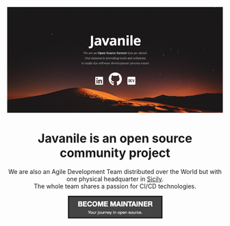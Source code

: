 <div align="center">

<a href="https://javanile.org" target="_blank">
<img src="javanile-landing.png"/>
</a>

<h1>Javanile is an open source community project</h1>

We are also an Agile Development Team distributed over the World but with one physical headquarter in [Sicily](https://en.wikipedia.org/wiki/Sicily).  
The whole team shares a passion for CI/CD technologies.

<a href="https://github.com/javanile/become-maintainer?tab=readme-ov-file"><img src="button-become-maintainer.png" /></a>

<!--a href="https://www.buymeacoffee.com/francescobianco"><img src="https://img.buymeacoffee.com/button-api/?text=Buy me a coffee&emoji=&slug=francescobianco&button_colour=FFDD00&font_colour=000000&font_family=Cookie&outline_colour=000000&coffee_colour=ffffff" /></a-->

</div>

